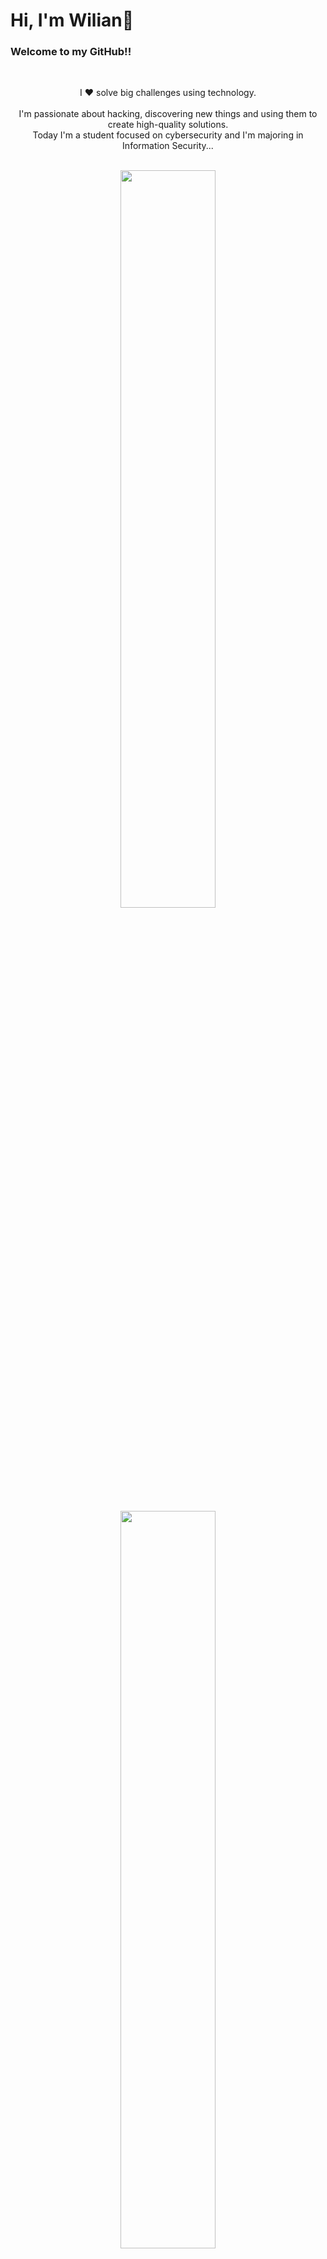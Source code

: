 # Hi, I'm Wilian👋
### Welcome to my GitHub!!
&nbsp;&nbsp;&nbsp;

<p align="center">I ❤️ solve big challenges using technology. <br><br>
    I'm passionate about hacking, discovering new things and using them to create high-quality solutions. <br>
    Today I'm a student focused on cybersecurity and I'm majoring in Information Security...
</p>&nbsp;

<div  align="center" style="margin-bottom:100px">
    <a href="https://github.com/Will-Gabriel">
    <img width=55% align="center" src="https://github-readme-stats.vercel.app/api?username=Will-Gabriel&show_icons=true&theme=radical&include_all_commits">
    <img width=55% align="center" src="https://github-readme-stats.vercel.app/api/top-langs/?username=Will-Gabriel&layout=compact&langs_count=7&theme=radical">
</div>
 
 &nbsp;
 &nbsp;

<!-- 
======================================================================
ICONES - https://github.com/alexandresanlim/Badges4-README.md-Profile
======================================================================
-->
## My Skills

#### Main Stack:
![Python](https://img.shields.io/badge/Python-14354C?style=for-the-badge&logo=python&logoColor=white)&nbsp;

<img src="https://raw.githubusercontent.com/MicaelliMedeiros/micaellimedeiros/master/image/computer-illustration.png" min-width="400px" max-width="400px" width="400px" align="right" alt="Computador iuriCode">

<!--
#### Secondary Stack:
![Django](https://img.shields.io/badge/Django-092E20?style=for-the-badge&logo=django&logoColor=white)&nbsp;
![JavaScript](https://img.shields.io/badge/JavaScript-F7DF1E?style=for-the-badge&logo=javascript&logoColor=black)&nbsp;
![HTML](https://img.shields.io/badge/HTML5-E34F26?style=for-the-badge&logo=html5&logoColor=white)&nbsp;
![CSS](https://img.shields.io/badge/CSS3-1572B6?style=for-the-badge&logo=css3&logoColor=white)&nbsp;
![Git](https://img.shields.io/badge/GIT-E44C30?style=for-the-badge&logo=git&logoColor=white)&nbsp; -->


#### Studying in this moment:
![AWS](https://img.shields.io/badge/Amazon_AWS-FF9900?style=for-the-badge&logo=amazonaws&logoColor=white)&nbsp;

<!--
#### Databases:
![MySQL](https://img.shields.io/badge/MySQL-005C84?style=for-the-badge&logo=mysql&logoColor=white)&nbsp;
![SQLite](https://img.shields.io/badge/SQLite-07405E?style=for-the-badge&logo=sqlite&logoColor=white)&nbsp;
![MariaDB](https://img.shields.io/badge/MariaDB-003545?style=for-the-badge&logo=mariadb&logoColor=white)&nbsp;
-->

#### Workstation Tools:
![VScode](https://img.shields.io/badge/vscode-4285F4?style=for-the-badge&logo=vscode&logoColor=white)&nbsp;
![PyCharm](https://img.shields.io/badge/PyCharm-000000.svg?&style=for-the-badge&logo=PyCharm&logoColor=white)&nbsp;
![Kali](https://img.shields.io/badge/Kali_Linux-557C94?style=for-the-badge&logo=kali-linux&logoColor=white)&nbsp;

&nbsp;&nbsp;

## Contacts:
<div id="links">
    <a href="https://www.instagram.com/wiliann.gabriel/" target="_blank"><img src="https://img.shields.io/badge/Instagram-E4405F?style=for-the-badge&logo=instagram&logoColor=white"></a>      
    <a href = "mailto:wiliang599@gmail.com"><img src="https://img.shields.io/badge/-Gmail-%23333?style=for-the-badge&logo=gmail&logoCo"></a>
    <a href="https://www.linkedin.com/in/wilian-gabriel-8b8656286" target="_blank"><img src="https://img.shields.io/badge/LinkedIn-0077B5?style=for-the-badge&logo=linkedin&logoColor=white"></a><br>
</div>&nbsp;&nbsp;
